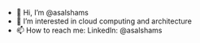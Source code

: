 - 👋 Hi, I’m @asalshams
- 👀 I’m interested in cloud computing and architecture
- 📫 How to reach me: LinkedIn: @asalshams

<!---
asalshams/asalshams is a ✨ special ✨ repository because its `README.md` (this file) appears on your GitHub profile.
You can click the Preview link to take a look at your changes.
--->
